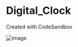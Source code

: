 # Digital_Clock
Created with CodeSandbox

![image](https://user-images.githubusercontent.com/87708446/181713825-dc6b065f-50e0-40d0-9866-0eb1386b7abd.png)
